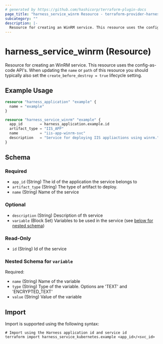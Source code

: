 ```yaml
---
# generated by https://github.com/hashicorp/terraform-plugin-docs
page_title: "harness_service_winrm Resource - terraform-provider-harness"
subcategory: ""
description: |-
  Resource for creating an WinRM service. This resource uses the config-as-code API's. When updating the name or path of this resource you should typically also set the create_before_destroy = true lifecycle setting.
---
```


# harness_service_winrm (Resource)

Resource for creating an WinRM service. This resource uses the config-as-code API's. When updating the `name` or `path` of this resource you should typically also set the `create_before_destroy = true` lifecycle setting.

## Example Usage

```terraform
resource "harness_application" "example" {
  name = "example"
}

resource "harness_service_winrm" "example" {
  app_id        = harness_application.example.id
  artifact_type = "IIS_APP"
  name          = "iis-app-winrm-svc"
  description   = "Service for deploying IIS appliactions using winrm."
}
```

<!-- schema generated by tfplugindocs -->
## Schema

### Required

- `app_id` (String) The id of the application the service belongs to
- `artifact_type` (String) The type of artifact to deploy.
- `name` (String) Name of the service

### Optional

- `description` (String) Description of th service
- `variable` (Block Set) Variables to be used in the service (see [below for nested schema](#nestedblock--variable))

### Read-Only

- `id` (String) Id of the service

<a id="nestedblock--variable"></a>
### Nested Schema for `variable`

Required:

- `name` (String) Name of the variable
- `type` (String) Type of the variable. Options are 'TEXT' and 'ENCRYPTED_TEXT'
- `value` (String) Value of the variable

## Import

Import is supported using the following syntax:

```shell
# Import using the Harness application id and service id
terraform import harness_service_kubernetes.example <app_id>/<svc_id>
```
